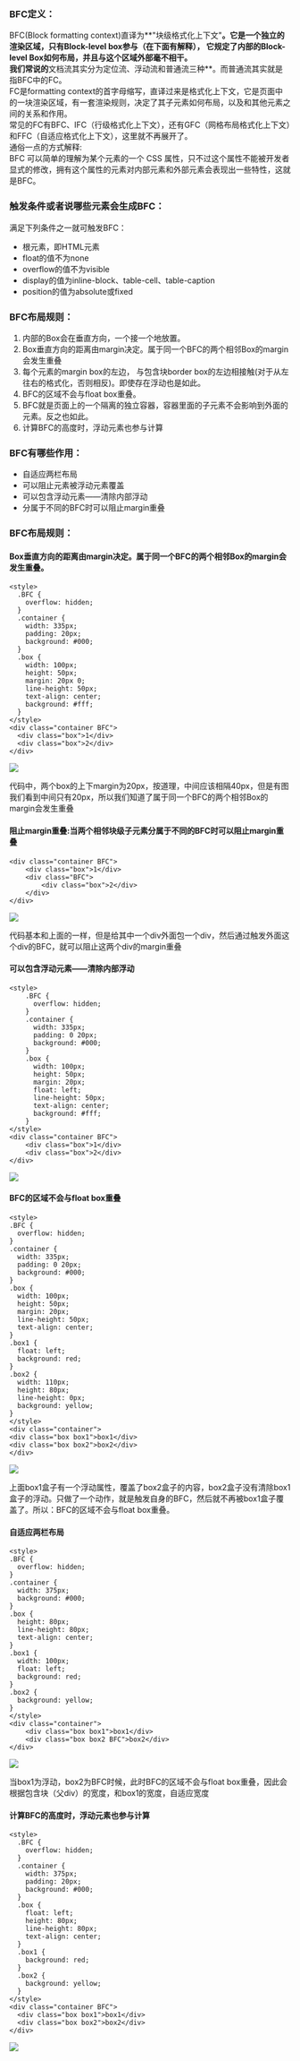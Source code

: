 ### BFC定义：
BFC(Block formatting context)直译为**"块级格式化上下文"**。它是一个独立的渲染区域，只有Block-level box参与（在下面有解释）， 它规定了内部的Block-level Box如何布局，并且与这个区域外部毫不相干。<br>
我们常说的**文档流其实分为定位流、浮动流和普通流三种**。而普通流其实就是指BFC中的FC。<br>
FC是formatting context的首字母缩写，直译过来是格式化上下文，它是页面中的一块渲染区域，有一套渲染规则，决定了其子元素如何布局，以及和其他元素之间的关系和作用。<br>
常见的FC有BFC、IFC（行级格式化上下文），还有GFC（网格布局格式化上下文）和FFC（自适应格式化上下文），这里就不再展开了。<br>
通俗一点的方式解释:<br>
BFC 可以简单的理解为某个元素的一个 CSS 属性，只不过这个属性不能被开发者显式的修改，拥有这个属性的元素对内部元素和外部元素会表现出一些特性，这就是BFC。<br>

### 触发条件或者说哪些元素会生成BFC：
满足下列条件之一就可触发BFC：<br>

- 根元素，即HTML元素
- float的值不为none
- overflow的值不为visible
- display的值为inline-block、table-cell、table-caption
- position的值为absolute或fixed
　　
### BFC布局规则：

1. 内部的Box会在垂直方向，一个接一个地放置。
1. Box垂直方向的距离由margin决定。属于同一个BFC的两个相邻Box的margin会发生重叠
1. 每个元素的margin box的左边， 与包含块border box的左边相接触(对于从左往右的格式化，否则相反)。即使存在浮动也是如此。
1. BFC的区域不会与float box重叠。
1. BFC就是页面上的一个隔离的独立容器，容器里面的子元素不会影响到外面的元素。反之也如此。
1. 计算BFC的高度时，浮动元素也参与计算

### BFC有哪些作用：

- 自适应两栏布局
- 可以阻止元素被浮动元素覆盖
- 可以包含浮动元素——清除内部浮动
- 分属于不同的BFC时可以阻止margin重叠


### BFC布局规则：
#### Box垂直方向的距离由margin决定。属于同一个BFC的两个相邻Box的margin会发生重叠。

	<style>
	  .BFC {
	    overflow: hidden;
	  }
	  .container {
	    width: 335px;
	    padding: 20px;
	    background: #000;
	  }
	  .box {
	    width: 100px;
	    height: 50px;
	    margin: 20px 0;
	    line-height: 50px;
	    text-align: center;
	    background: #fff;
	  }
	</style>
	<div class="container BFC">
	  <div class="box">1</div>
	  <div class="box">2</div>
	</div>

![](http://www1.pconline.com.cn/zt/gz20190514/BFC/images/1.png)<br>

代码中，两个box的上下margin为20px，按道理，中间应该相隔40px，但是有图我们看到中间只有20px，所以我们知道了属于同一个BFC的两个相邻Box的margin会发生重叠<br>

#### 阻止margin重叠:当两个相邻块级子元素分属于不同的BFC时可以阻止margin重叠

	<div class="container BFC">
		<div class="box">1</div>
		<div class="BFC">
			<div class="box">2</div>
		</div>
	</div>

![](http://www1.pconline.com.cn/zt/gz20190514/BFC/images/2.png)<br>

代码基本和上面的一样，但是给其中一个div外面包一个div，然后通过触发外面这个div的BFC，就可以阻止这两个div的margin重叠<br>

#### 可以包含浮动元素——清除内部浮动

	<style>
		.BFC {
		  overflow: hidden;
		}
		.container {
		  width: 335px;
		  padding: 0 20px;
		  background: #000;
		}
		.box {
		  width: 100px;
		  height: 50px;
		  margin: 20px;
		  float: left;
		  line-height: 50px;
		  text-align: center;
		  background: #fff;
		}
	</style>
	<div class="container BFC">
		<div class="box">1</div>
		<div class="box">2</div>
	</div>

![](http://www1.pconline.com.cn/zt/gz20190514/BFC/images/03.jpg)<br>


#### BFC的区域不会与float box重叠

	<style>
	.BFC {
	  overflow: hidden;
	}
	.container {
	  width: 335px;
	  padding: 0 20px;
	  background: #000;
	}
	.box {
	  width: 100px;
	  height: 50px;
	  margin: 20px;
	  line-height: 50px;
	  text-align: center;
	}
	.box1 {
	  float: left;
	  background: red;
	}
	.box2 {
	  width: 110px;
	  height: 80px;
	  line-height: 0px;
	  background: yellow;
	}
	</style>
	<div class="container">
	<div class="box box1">box1</div>
	<div class="box box2">box2</div>
	</div>

![](http://www1.pconline.com.cn/zt/gz20190514/BFC/images/04.jpg)<br>

上面box1盒子有一个浮动属性，覆盖了box2盒子的内容，box2盒子没有清除box1盒子的浮动。只做了一个动作，就是触发自身的BFC，然后就不再被box1盒子覆盖了。所以：BFC的区域不会与float box重叠。<br>


#### 自适应两栏布局

	<style>
	.BFC {
	  overflow: hidden;
	}
	.container {
	  width: 375px;
	  background: #000;
	}
	.box {
	  height: 80px;
	  line-height: 80px;
	  text-align: center;
	}
	.box1 {
	  width: 100px;
	  float: left;
	  background: red;
	}
	.box2 {
	  background: yellow;
	}
	</style>
	<div class="container">
		<div class="box box1">box1</div>
		<div class="box box2 BFC">box2</div>
	</div>

![](http://www1.pconline.com.cn/zt/gz20190514/BFC/images/05.jpg)<br>

当box1为浮动，box2为BFC时候，此时BFC的区域不会与float box重叠，因此会根据包含块（父div）的宽度，和box1的宽度，自适应宽度<br>

#### 计算BFC的高度时，浮动元素也参与计算

	<style>
	  .BFC {
	    overflow: hidden;
	  }
	  .container {
	    width: 375px;
	    padding: 20px;
	    background: #000;
	  }
	  .box {
	    float: left;
	    height: 80px;
	    line-height: 80px;
	    text-align: center;
	  }
	  .box1 {
	    background: red;
	  }
	  .box2 {
	    background: yellow;
	  }
	</style>
	<div class="container BFC">
	  <div class="box box1">box1</div>
	  <div class="box box2">box2</div>
	</div>

![](http://www1.pconline.com.cn/zt/gz20190514/BFC/images/06.jpg)<br>